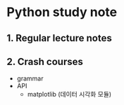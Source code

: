 # Python study note 


## 1. Regular lecture notes 


## 2. Crash courses
* grammar 
* API 
    * matplotlib (데이터 시각화 모듈)
